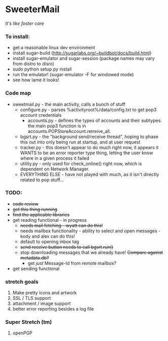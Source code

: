 SweeterMail
===========
_It's like foster care_

### To install:
- get a reasonable linux dev environment
- install sugar-build (http://sugarlabs.org/~buildbot/docs/build.html)
- install sugar-emulator and sugar-session (package names may vary from distro to disro)
- sudo python setup.py install
- run the emulator! (sugar-emulator -F for windowed mode)
- see how lame it looks!

### Code map

* sweetmail.py - the main activity, calls a bunch of stuff
  * configure.py - parses %activityroot%/data/config.txt to get pop3 account credentials
    * accounts.py - defines the types of accounts and their subtypes. the main pop3 function is in accounts.POPStoreAccount.retreive_all. 
  * bgsrt.py - the "background send/receive thread", hoping to phase this out into only being run at startup, and at user request
  * tracker.py - this doesn't appear to do much right now, it appears it WANTS to be an error reporter type thing, letting the user know where in a given process it failed
  * utility.py - only used for check_online() right now, which is dependent on Network Manager.
  * EVERYTHING ELSE - have not played with much, as it isn't directly related to pop stuff...

### TODO:

* ~~code review~~
* ~~get this thing running~~
* ~~find the applicable libraries~~
* get reading functional - in progress
  * ~~needs mail fetching - wyatt can do this!~~
  * needs mailbox functionality - ability to select and open messages - kody and alex can do this!
  * default to opening inbox tag
  * ~~send receive button needs to call bgsrt.run()~~
  * stop downloading messages that we already have! ~~Compare against metadata.db?~~
    * get *just* Message-Id from remote mailbox?
* get sending functional

### stretch goals
1. Make pretty icons and artwork
1. SSL / TLS support
1. attachment / image support
1. better error reporting besides a log file

### Super Stretch (tm)
1. openPGP
